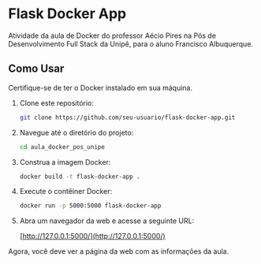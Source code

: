 # Flask Docker App

Atividade da aula de Docker do professor Aécio Pires na Pós de Desenvolvimento Full Stack da Unipê, para o aluno Francisco Albuquerque.

## Como Usar

Certifique-se de ter o Docker instalado em sua máquina.

1. Clone este repositório:

    ```bash
    git clone https://github.com/seu-usuario/flask-docker-app.git
    ```

2. Navegue até o diretório do projeto:

    ```bash
    cd aula_docker_pos_unipe
    ```

3. Construa a imagem Docker:

    ```bash
    docker build -t flask-docker-app .
    ```

4. Execute o contêiner Docker:

    ```bash
    docker run -p 5000:5000 flask-docker-app
    ```

5. Abra um navegador da web e acesse a seguinte URL:

    [http://127.0.0.1:5000/](http://127.0.0.1:5000/)

Agora, você deve ver a página da web com as informações da aula.

